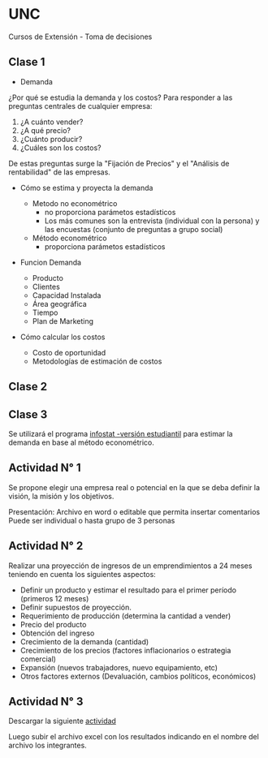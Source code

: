 # UNC

Cursos de Extensión - Toma de decisiones

## Clase 1

- Demanda

¿Por qué se estudia la demanda y los costos?
Para responder a las preguntas centrales de cualquier empresa:

1. ¿A cuánto vender?
2. ¿A qué precio?
3. ¿Cuánto producir?
4. ¿Cuáles son los costos?

De estas preguntas surge la "Fijación de Precios" y el "Análisis de rentabilidad" de las empresas.

- Cómo se estima y proyecta la demanda
  - Metodo no econométrico
    - no proporciona parámetos estadísticos
    - Los más comunes son la entrevista (individual con la persona) y las encuestas (conjunto de preguntas a grupo social)
  - Método econométrico
    - proporciona parámetos estadísticos

- Funcion Demanda
  - Producto
  - Clientes
  - Capacidad Instalada
  - Área geográfica
  - Tiempo
  - Plan de Marketing

- Cómo calcular los costos
  - Costo de oportunidad
  - Metodologías de estimación de costos


## Clase 2

## Clase 3

Se utilizará el programa [infostat -versión estudiantil](https://www.infostat.com.ar/index.php?mod=page&id=37) para estimar la demanda en base al método econométrico.

## Actividad N° 1

Se propone elegir una empresa real o potencial en la que se deba definir la visión, la misión y los objetivos.

Presentación: Archivo en word o editable que permita insertar comentarios
Puede ser individual o hasta grupo de 3 personas

## Actividad N° 2

Realizar una proyección de ingresos de un emprendimientos a 24 meses teniendo en cuenta los siguientes aspectos:

- Definir un producto y estimar el resultado para el primer período (primeros 12 meses)
- Definir supuestos de proyección.
- Requerimiento de producción (determina la cantidad a vender)
- Precio del producto
- Obtención del ingreso
- Crecimiento de la demanda (cantidad)
- Crecimiento de los precios (factores inflacionarios o estrategia comercial)
- Expansión (nuevos trabajadores, nuevo equipamiento, etc)
- Otros factores externos (Devaluación, cambios políticos, económicos)

## Actividad N° 3

Descargar la siguiente [actividad](https://1drv.ms/x/s!Ancf_9piIY1X9TfJ8MbikfjAFHVl)

Luego subir el archivo excel con los resultados indicando en el nombre del archivo los integrantes.
